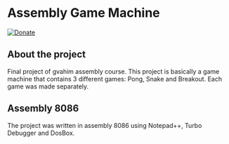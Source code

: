 # Assembly Game Machine
[![Donate](https://img.shields.io/badge/Donate-PayPal-green.svg)](https://paypal.me/organic5?locale.x=en_US)
## About the project
Final project of gvahim assembly course. This project is basically a game machine that contains 3 different games: Pong, Snake and Breakout.
Each game was made separately.

## Assembly 8086
The project was written in assembly 8086 using Notepad++, Turbo Debugger and DosBox.

